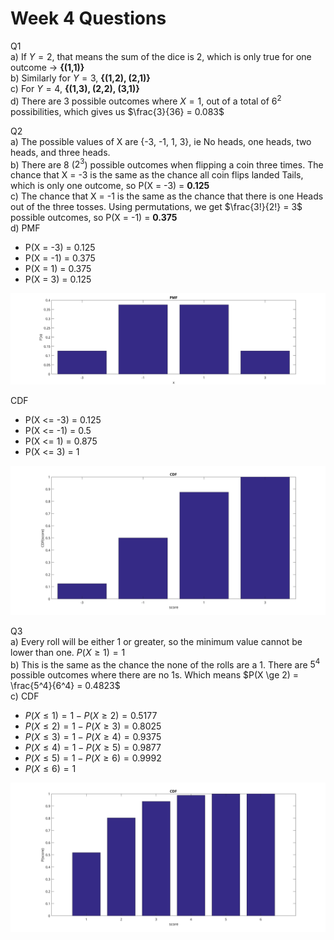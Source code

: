 # Week 4 Questions

Q1  
a) If $Y = 2$, that means the sum of the dice is 2, which is only true for one outcome -> **{(1,1)}**  
b) Similarly for $Y = 3$, **{(1,2), (2,1)}**  
c) For $Y = 4$, **{(1,3), (2,2), (3,1)}**  
d) There are 3 possible outcomes where $X = 1$, out of a total of $6^2$ possibilities, which gives us $\frac{3}{36} = 0.083$

Q2  
a) The possible values of X are {-3, -1, 1, 3}, ie No heads, one heads, two heads, and three heads.  
b) There are 8 ($2^3$) possible outcomes when flipping a coin three times. The chance that X = -3 is the same as the chance all coin flips landed Tails, which is only one outcome, so P(X = -3) = **0.125**  
c) The chance that X = -1 is the same as the chance that there is one Heads out of the three tosses. Using permutations, we get $\frac{3!}{2!} = 3$ possible outcomes, so P(X = -1) = **0.375**  
d) PMF
-   P(X = -3) = 0.125
-   P(X = -1) = 0.375
-   P(X = 1) = 0.375
-   P(X = 3) = 0.125

![PMF](week4q2pmf.svg)

CDF
-   P(X <= -3) = 0.125
-   P(X <= -1) = 0.5
-   P(X <= 1) = 0.875
-   P(X <= 3) = 1

![CDF](week4q2cdf.svg)

Q3  
a) Every roll will be either 1 or greater, so the minimum value cannot be lower than one. $P(X \ge 1) = 1$  
b) This is the same as the chance the none of the rolls are a 1. There are $5^4$ possible outcomes where there are no 1s. Which means $P(X \ge 2) = \frac{5^4}{6^4} = 0.4823$  
c) CDF
-   $P(X \le 1) = 1-P(X \ge 2) = 0.5177$
-   $P(X \le 2) = 1-P(X \ge 3) = 0.8025$
-   $P(X \le 3) = 1-P(X \ge 4) = 0.9375$
-   $P(X \le 4) = 1-P(X \ge 5) = 0.9877$
-   $P(X \le 5) = 1-P(X \ge 6) = 0.9992$
-   $P(X \le 6) = 1$

![CDF2](week4q3cdf.svg)
